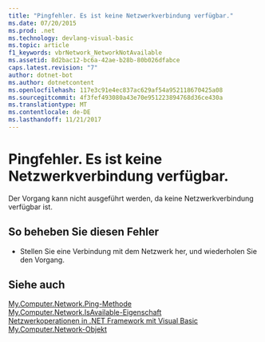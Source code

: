 ```yaml
---
title: "Pingfehler. Es ist keine Netzwerkverbindung verfügbar."
ms.date: 07/20/2015
ms.prod: .net
ms.technology: devlang-visual-basic
ms.topic: article
f1_keywords: vbrNetwork_NetworkNotAvailable
ms.assetid: 8d2bac12-bc6a-42ae-b28b-80b026dfabce
caps.latest.revision: "7"
author: dotnet-bot
ms.author: dotnetcontent
ms.openlocfilehash: 117e3c91e4ec837ac629af54a952118670425a08
ms.sourcegitcommit: 4f3fef493080a43e70e951223894768d36ce430a
ms.translationtype: MT
ms.contentlocale: de-DE
ms.lasthandoff: 11/21/2017
---
```

# <a name="unable-to-ping-because-a-network-connection-is-not-available"></a>Pingfehler. Es ist keine Netzwerkverbindung verfügbar.
Der Vorgang kann nicht ausgeführt werden, da keine Netzwerkverbindung verfügbar ist.  
  
## <a name="to-correct-this-error"></a>So beheben Sie diesen Fehler  
  
-   Stellen Sie eine Verbindung mit dem Netzwerk her, und wiederholen Sie den Vorgang.  
  
## <a name="see-also"></a>Siehe auch  
 [My.Computer.Network.Ping-Methode](http://msdn.microsoft.com/en-us/5f1eff72-3882-44a4-8234-ac21daac464c)  
 [My.Computer.Network.IsAvailable-Eigenschaft](http://msdn.microsoft.com/en-us/29f9361e-8c62-4d2e-a4f0-44b2dc43b9aa)  
 [Netzwerkoperationen in .NET Framework mit Visual Basic](http://msdn.microsoft.com/en-us/c5379021-44ef-4d6a-acf5-e951fdcab6b2)  
 [My.Computer.Network-Objekt](../../visual-basic/language-reference/objects/my-computer-network-object.md)
